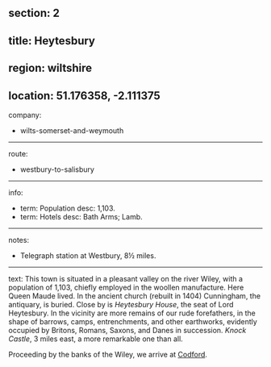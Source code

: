 section: 2
----
title: Heytesbury
----
region: wiltshire
----
location: 51.176358, -2.111375
----
company:
- wilts-somerset-and-weymouth
----
route:
- westbury-to-salisbury
----
info:
- term: Population
  desc: 1,103.
- term: Hotels
  desc: Bath Arms; Lamb.
----
notes:
- Telegraph station at Westbury, 8½ miles.
----
text: This town is situated in a pleasant valley on the river Wiley, with a population of 1,103, chiefly employed in the woollen manufacture. Here Queen Maude lived. In the ancient church (rebuilt in 1404) Cunningham, the antiquary, is buried. Close by is *Heytesbury House*, the seat of Lord Heytesbury. In the vicinity are more remains of our rude forefathers, in the shape of barrows, camps, entrenchments, and other earthworks, evidently occupied by Britons, Romans, Saxons, and Danes in succession. *Knock Castle*, 3 miles east, a more remarkable one than all.

Proceeding by the banks of the Wiley, we arrive at [Codford](/stations/codford).
